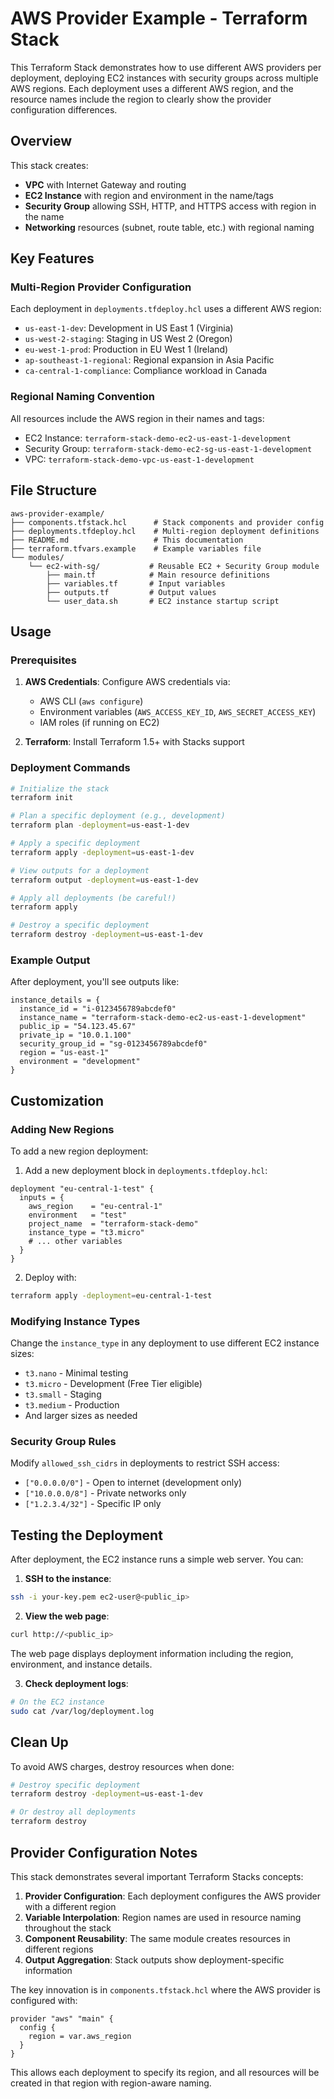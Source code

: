 # AWS Provider Example - Terraform Stack

This Terraform Stack demonstrates how to use different AWS providers per deployment, deploying EC2 instances with security groups across multiple AWS regions. Each deployment uses a different AWS region, and the resource names include the region to clearly show the provider configuration differences.

## Overview

This stack creates:
- **VPC** with Internet Gateway and routing
- **EC2 Instance** with region and environment in the name/tags
- **Security Group** allowing SSH, HTTP, and HTTPS access with region in the name
- **Networking** resources (subnet, route table, etc.) with regional naming

## Key Features

### Multi-Region Provider Configuration
Each deployment in `deployments.tfdeploy.hcl` uses a different AWS region:
- `us-east-1-dev`: Development in US East 1 (Virginia)
- `us-west-2-staging`: Staging in US West 2 (Oregon)  
- `eu-west-1-prod`: Production in EU West 1 (Ireland)
- `ap-southeast-1-regional`: Regional expansion in Asia Pacific
- `ca-central-1-compliance`: Compliance workload in Canada

### Regional Naming Convention
All resources include the AWS region in their names and tags:
- EC2 Instance: `terraform-stack-demo-ec2-us-east-1-development`
- Security Group: `terraform-stack-demo-ec2-sg-us-east-1-development`
- VPC: `terraform-stack-demo-vpc-us-east-1-development`

## File Structure

```
aws-provider-example/
├── components.tfstack.hcl      # Stack components and provider config
├── deployments.tfdeploy.hcl    # Multi-region deployment definitions
├── README.md                   # This documentation
├── terraform.tfvars.example    # Example variables file
└── modules/
    └── ec2-with-sg/           # Reusable EC2 + Security Group module
        ├── main.tf            # Main resource definitions
        ├── variables.tf       # Input variables
        ├── outputs.tf         # Output values
        └── user_data.sh       # EC2 instance startup script
```

## Usage

### Prerequisites
1. **AWS Credentials**: Configure AWS credentials via:
   - AWS CLI (`aws configure`)
   - Environment variables (`AWS_ACCESS_KEY_ID`, `AWS_SECRET_ACCESS_KEY`)
   - IAM roles (if running on EC2)

2. **Terraform**: Install Terraform 1.5+ with Stacks support

### Deployment Commands

```bash
# Initialize the stack
terraform init

# Plan a specific deployment (e.g., development)
terraform plan -deployment=us-east-1-dev

# Apply a specific deployment
terraform apply -deployment=us-east-1-dev

# View outputs for a deployment
terraform output -deployment=us-east-1-dev

# Apply all deployments (be careful!)
terraform apply

# Destroy a specific deployment
terraform destroy -deployment=us-east-1-dev
```

### Example Output
After deployment, you'll see outputs like:
```
instance_details = {
  instance_id = "i-0123456789abcdef0"
  instance_name = "terraform-stack-demo-ec2-us-east-1-development" 
  public_ip = "54.123.45.67"
  private_ip = "10.0.1.100"
  security_group_id = "sg-0123456789abcdef0"
  region = "us-east-1"
  environment = "development"
}
```

## Customization

### Adding New Regions
To add a new region deployment:

1. Add a new deployment block in `deployments.tfdeploy.hcl`:
```hcl
deployment "eu-central-1-test" {
  inputs = {
    aws_region    = "eu-central-1"
    environment   = "test"
    project_name  = "terraform-stack-demo"
    instance_type = "t3.micro"
    # ... other variables
  }
}
```

2. Deploy with:
```bash
terraform apply -deployment=eu-central-1-test
```

### Modifying Instance Types
Change the `instance_type` in any deployment to use different EC2 instance sizes:
- `t3.nano` - Minimal testing
- `t3.micro` - Development (Free Tier eligible)
- `t3.small` - Staging
- `t3.medium` - Production
- And larger sizes as needed

### Security Group Rules
Modify `allowed_ssh_cidrs` in deployments to restrict SSH access:
- `["0.0.0.0/0"]` - Open to internet (development only)
- `["10.0.0.0/8"]` - Private networks only
- `["1.2.3.4/32"]` - Specific IP only

## Testing the Deployment

After deployment, the EC2 instance runs a simple web server. You can:

1. **SSH to the instance**:
```bash
ssh -i your-key.pem ec2-user@<public_ip>
```

2. **View the web page**:
```bash
curl http://<public_ip>
```

The web page displays deployment information including the region, environment, and instance details.

3. **Check deployment logs**:
```bash
# On the EC2 instance
sudo cat /var/log/deployment.log
```

## Clean Up

To avoid AWS charges, destroy resources when done:
```bash
# Destroy specific deployment
terraform destroy -deployment=us-east-1-dev

# Or destroy all deployments
terraform destroy
```

## Provider Configuration Notes

This stack demonstrates several important Terraform Stacks concepts:

1. **Provider Configuration**: Each deployment configures the AWS provider with a different region
2. **Variable Interpolation**: Region names are used in resource naming throughout the stack
3. **Component Reusability**: The same module creates resources in different regions
4. **Output Aggregation**: Stack outputs show deployment-specific information

The key innovation is in `components.tfstack.hcl` where the AWS provider is configured with:
```hcl
provider "aws" "main" {
  config {
    region = var.aws_region
  }
}
```

This allows each deployment to specify its region, and all resources will be created in that region with region-aware naming.